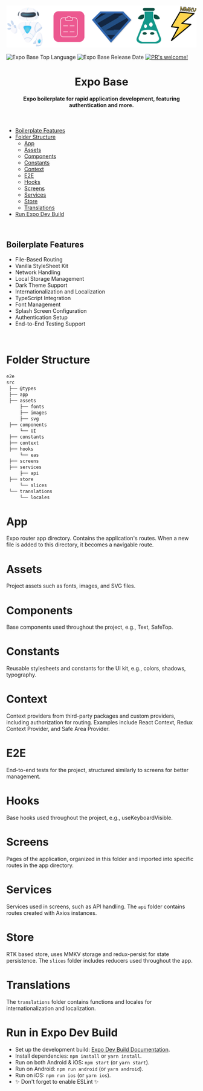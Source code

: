 <p align="center">
  <img alt="Expo Base" width=600 src="https://raw.githubusercontent.com/sabuhiteymurov/expo-base/main/docs/img/expo-base-logo.png"/>
</p>

![Expo Base Top Language](https://img.shields.io/github/languages/top/sabuhiteymurov/expo-base)
![Expo Base Release Date](https://img.shields.io/github/release-date/sabuhiteymurov/expo-base)
[![PR's welcome!](https://img.shields.io/badge/PRs-welcome-brightgreen.svg)](https://github.com/sabuhiteymurov/expo-base/pulls)

<h1 align="center">Expo Base</h1>

<h4 align="center">Expo boilerplate for rapid application development, featuring authentication and more.</h4>

<br>

- [Boilerplate Features](#boilerplate-features)
- [Folder Structure](#folder-structure)
  - [App](#app)
  - [Assets](#assets)
  - [Components](#components)
  - [Constants](#constants)
  - [Context](#context)
  - [E2E](#e2e)
  - [Hooks](#hooks)
  - [Screens](#screens)
  - [Services](#services)
  - [Store](#store)
  - [Translations](#translations)
- [Run Expo Dev Build](#run-expo-dev-build)

<br>

<a id="boilerplate-features"></a>

## Boilerplate Features

- File-Based Routing
- Vanilla StyleSheet Kit
- Network Handling
- Local Storage Management
- Dark Theme Support
- Internationalization and Localization
- TypeScript Integration
- Font Management
- Splash Screen Configuration
- Authentication Setup
- End-to-End Testing Support

<br>

<a id="folder-structure"></a>

# Folder Structure

```
e2e
src
 ├── @types
 ├── app
 ├── assets
     ├── fonts
     ├── images
     ├── svg
 ├── components
     └── UI
 ├── constants
 ├── context
 ├── hooks
     └── eas
 ├── screens
 ├── services
     ├── api
 ├── store
     └── slices
 └── translations
     └── locales
```

<a id="app"></a>

# App

Expo router app directory. Contains the application's routes. When a new file is added to this directory, it becomes a
navigable route.

<a id="assets"></a>

# Assets

Project assets such as fonts, images, and SVG files.

<a id="components"></a>

# Components

Base components used throughout the project, e.g., Text, SafeTop.

<a id="constants"></a>

# Constants

Reusable stylesheets and constants for the UI kit, e.g., colors, shadows, typography.

<a id="context"></a>

# Context

Context providers from third-party packages and custom providers, including authorization for routing. Examples include
React Context, Redux Context Provider, and Safe Area Provider.

<a id="e2e"></a>

# E2E

End-to-end tests for the project, structured similarly to screens for better management.

<a id="hooks"></a>

# Hooks

Base hooks used throughout the project, e.g., useKeyboardVisible.

<a id="screens"></a>

# Screens

Pages of the application, organized in this folder and imported into specific routes in the app directory.

<a id="services"></a>

# Services

Services used in screens, such as API handling. The `api` folder contains routes created
with Axios instances.

<a id="store"></a>

# Store

RTK based store, uses MMKV storage and redux-persist for state persistence. The `slices` folder includes reducers used throughout the app.

<a id="translations"></a>

# Translations

The `translations` folder contains functions and locales for internationalization and localization.

<a id="run-expo-dev-build"></a>

# Run in Expo Dev Build

- Set up the development
  build: [Expo Dev Build Documentation](https://docs.expo.dev/develop/development-builds/create-a-build).
- Install dependencies: `npm install` or `yarn install`.
- Run on both Android & iOS: `npm start` (or `yarn start`).
- Run on Android: `npm run android` (or `yarn android`).
- Run on iOS: `npm run ios` (or `yarn ios`).
- ✨ Don't forget to enable ESLint ✨
